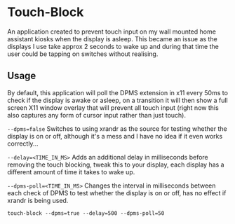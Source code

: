 # Touch-Block
An application created to prevent touch input on my wall mounted home assistant kiosks when the display is asleep. This became an issue as the displays I use take approx 2 seconds to wake up and during that time the user could be tapping on switches without realising.

## Usage
By default, this application will poll the DPMS extension in x11 every 50ms to check if the display is awake or asleep, on a transition it will then show a full screen X11 window overlay that will prevent all touch input (right now this also captures any form of cursor input rather than just touch).

`--dpms=false` Switches to using xrandr as the source for testing whether the display is on or off, although it's a mess and I have no idea if it even works correctly...

`--delay=<TIME_IN_MS>` Adds an additional delay in milliseconds before removing the touch blocking, tweak this to your display, each display has a different amount of time it takes to wake up.

`--dpms-poll=<TIME_IN_MS>` Changes the interval in milliseconds between each check of DPMS to test whether the display is on or off, has no effect if xrandr is being used. 

```
touch-block --dpms=true --delay=500 --dpms-poll=50
```